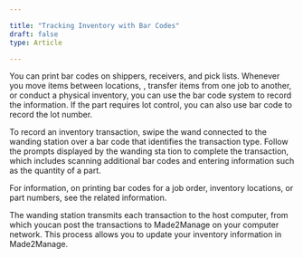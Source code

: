 ```yaml
---

title: "Tracking Inventory with Bar Codes"
draft: false
type: Article

---
```

You can print bar codes on shippers, receivers, and pick lists. Whenever you move items between locations, , transfer items from one job to another, or conduct a physical inventory, you can use the bar code system to record the information. If the part requires lot control, you can also use bar code to record the lot number.

To record an inventory transaction, swipe the wand connected to the wanding station over a bar code that identifies the transaction type. Follow the prompts displayed by the wanding sta tion to complete the transaction, which includes scanning additional bar codes and entering information such as the quantity of a part.

For information, on printing bar codes for a job order, inventory locations, or part numbers, see the related information. 

The wanding station transmits each transaction to the host computer, from which youcan post the transactions to Made2Manage on your computer network. This process allows you to update your inventory information in Made2Manage.

​